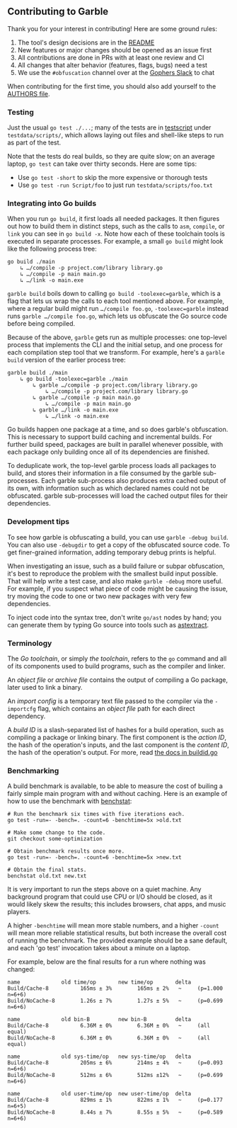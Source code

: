 ## Contributing to Garble

Thank you for your interest in contributing! Here are some ground rules:

1. The tool's design decisions are in the [README](README.md)
2. New features or major changes should be opened as an issue first
3. All contributions are done in PRs with at least one review and CI
4. All changes that alter behavior (features, flags, bugs) need a test
5. We use the `#obfuscation` channel over at the [Gophers Slack](https://invite.slack.golangbridge.org/) to chat

When contributing for the first time, you should also add yourself to the
[AUTHORS file](AUTHORS).

### Testing

Just the usual `go test ./...`; many of the tests are in
[testscript](https://pkg.go.dev/github.com/rogpeppe/go-internal/testscript) under
`testdata/scripts/`, which allows laying out files and shell-like steps to run as
part of the test.

Note that the tests do real builds, so they are quite slow; on an average
laptop, `go test` can take over thirty seconds. Here are some tips:

* Use `go test -short` to skip the more expensive or thorough tests
* Use `go test -run Script/foo` to just run `testdata/scripts/foo.txt`

### Integrating into Go builds

When you run `go build`, it first loads all needed packages.
It then figures out how to build them in distinct steps,
such as the calls to `asm`, `compile`, or `link` you can see in `go build -x`.
Note how each of these toolchain tools is executed in separate processes.
For example, a small `go build` might look like the following process tree:

	go build ./main
		↳ …/compile -p project.com/library library.go
		↳ …/compile -p main main.go
		↳ …/link -o main.exe

`garble build` boils down to calling `go build -toolexec=garble`,
which is a flag that lets us wrap the calls to each tool mentioned above.
For example, where a regular build might run `…/compile foo.go`,
`-toolexec=garble` instead runs `garble …/compile foo.go`,
which lets us obfuscate the Go source code before being compiled.

Because of the above, `garble` gets run as multiple processes:
one top-level process that implements the CLI and the initial setup,
and one process for each compilation step tool that we transform.
For example, here's a `garble build` version of the earlier process tree:

	garble build ./main
		↳ go build -toolexec=garble ./main
			↳ garble …/compile -p project.com/library library.go
				↳ …/compile -p project.com/library library.go
			↳ garble …/compile -p main main.go
				↳ …/compile -p main main.go
			↳ garble …/link -o main.exe
				↳ …/link -o main.exe

Go builds happen one package at a time, and so does garble's obfuscation.
This is necessary to support build caching and incremental builds.
For further build speed, packages are built in parallel whenever possible,
with each package only building once all of its dependencies are finished.

To deduplicate work, the top-level garble process loads all packages to build,
and stores their information in a file consumed by the garble sub-processes.
Each garble sub-process also produces extra cached output of its own,
with information such as which declared names could not be obfuscated.
garble sub-processes will load the cached output files for their dependencies.

### Development tips

To see how garble is obfuscating a build, you can use `garble -debug build`.
You can also use `-debugdir` to get a copy of the obfuscated source code.
To get finer-grained information, adding temporary debug prints is helpful.

When investigating an issue, such as a build failure or subpar obfuscation,
it's best to reproduce the problem with the smallest build input possible.
That will help write a test case, and also make `garble -debug` more useful.
For example, if you suspect what piece of code might be causing the issue,
try moving the code to one or two new packages with very few dependencies.

To inject code into the syntax tree, don't write `go/ast` nodes by hand; you can
generate them by typing Go source into tools such as
[astextract](https://lu4p.github.io/astextract/).

### Terminology

The *Go toolchain*, or simply *the toolchain*, refers to the `go` command and
all of its components used to build programs, such as the compiler and linker.

An *object file* or *archive file* contains the output of compiling a Go
package, later used to link a binary.

An *import config* is a temporary text file passed to the compiler via the
`-importcfg` flag, which contains an *object file* path for each direct
dependency.

A *build ID* is a slash-separated list of hashes for a build operation, such as
compiling a package or linking binary. The first component is the *action ID*,
the hash of the operation's inputs, and the last component is the *content ID*,
the hash of the operation's output. For more, read
[the docs in buildid.go](https://github.com/golang/go/blob/master/src/cmd/go/internal/work/buildid.go)

### Benchmarking

A build benchmark is available, to be able to measure the cost of builing a
fairly simple main program with and without caching. Here is an example of how
to use the benchmark with [benchstat](https://golang.org/x/perf/cmd/benchstat):

	# Run the benchmark six times with five iterations each.
	go test -run=- -bench=. -count=6 -benchtime=5x >old.txt

	# Make some change to the code.
	git checkout some-optimization

	# Obtain benchmark results once more.
	go test -run=- -bench=. -count=6 -benchtime=5x >new.txt

	# Obtain the final stats.
	benchstat old.txt new.txt

It is very important to run the steps above on a quiet machine. Any background
program that could use CPU or I/O should be closed, as it would likely skew the
results; this includes browsers, chat apps, and music players.

A higher `-benchtime` will mean more stable numbers, and a higher `-count` will
mean more reliable statistical results, but both increase the overall cost of
running the benchmark. The provided example should be a sane default, and each
'go test' invocation takes about a minute on a laptop.

For example, below are the final results for a run where nothing was changed:

	name             old time/op       new time/op       delta
	Build/Cache-8          165ms ± 3%        165ms ± 2%   ~     (p=1.000 n=6+6)
	Build/NoCache-8        1.26s ± 7%        1.27s ± 5%   ~     (p=0.699 n=6+6)

	name             old bin-B         new bin-B         delta
	Build/Cache-8          6.36M ± 0%        6.36M ± 0%   ~     (all equal)
	Build/NoCache-8        6.36M ± 0%        6.36M ± 0%   ~     (all equal)

	name             old sys-time/op   new sys-time/op   delta
	Build/Cache-8          205ms ± 6%        214ms ± 4%   ~     (p=0.093 n=6+6)
	Build/NoCache-8        512ms ± 6%        512ms ±12%   ~     (p=0.699 n=6+6)

	name             old user-time/op  new user-time/op  delta
	Build/Cache-8          829ms ± 1%        822ms ± 1%   ~     (p=0.177 n=6+5)
	Build/NoCache-8        8.44s ± 7%        8.55s ± 5%   ~     (p=0.589 n=6+6)

